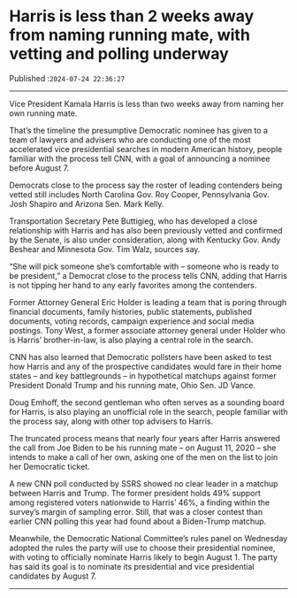 # Harris is less than 2 weeks away from naming running mate, with vetting and polling underway

Published :`2024-07-24 22:36:27`

---

Vice President Kamala Harris is less than two weeks away from naming her own running mate.

That’s the timeline the presumptive Democratic nominee has given to a team of lawyers and advisers who are conducting one of the most accelerated vice presidential searches in modern American history, people familiar with the process tell CNN, with a goal of announcing a nominee before August 7.

Democrats close to the process say the roster of leading contenders being vetted still includes North Carolina Gov. Roy Cooper, Pennsylvania Gov. Josh Shapiro and Arizona Sen. Mark Kelly.

Transportation Secretary Pete Buttigieg, who has developed a close relationship with Harris and has also been previously vetted and confirmed by the Senate, is also under consideration, along with Kentucky Gov. Andy Beshear and Minnesota Gov. Tim Walz, sources say.

“She will pick someone she’s comfortable with – someone who is ready to be president,” a Democrat close to the process tells CNN, adding that Harris is not tipping her hand to any early favorites among the contenders.

Former Attorney General Eric Holder is leading a team that is poring through financial documents, family histories, public statements, published documents, voting records, campaign experience and social media postings. Tony West, a former associate attorney general under Holder who is Harris’ brother-in-law, is also playing a central role in the search.

CNN has also learned that Democratic pollsters have been asked to test how Harris and any of the prospective candidates would fare in their home states – and key battlegrounds – in hypothetical matchups against former President Donald Trump and his running mate, Ohio Sen. JD Vance.

Doug Emhoff, the second gentleman who often serves as a sounding board for Harris, is also playing an unofficial role in the search, people familiar with the process say, along with other top advisers to Harris.

The truncated process means that nearly four years after Harris answered the call from Joe Biden to be his running mate – on August 11, 2020 – she intends to make a call of her own, asking one of the men on the list to join her Democratic ticket.

A new CNN poll conducted by SSRS showed no clear leader in a matchup between Harris and Trump. The former president holds 49% support among registered voters nationwide to Harris’ 46%, a finding within the survey’s margin of sampling error. Still, that was a closer contest than earlier CNN polling this year had found about a Biden-Trump matchup.

Meanwhile, the Democratic National Committee’s rules panel on Wednesday adopted the rules the party will use to choose their presidential nominee, with voting to officially nominate Harris likely to begin August 1. The party has said its goal is to nominate its presidential and vice presidential candidates by August 7.

---

